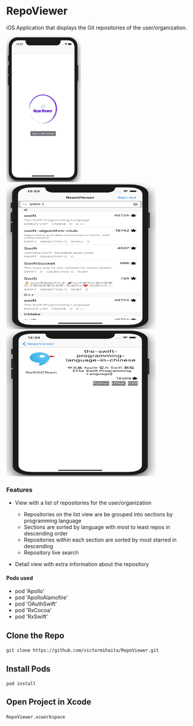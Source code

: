 # RepoViewer
iOS Application that displays the Git repositories of the user/organization. 

<img src="https://github.com/victormihaita/RepoViewer/blob/develop/Screenshot%202018-11-10%20at%2000.23.10.jpg" width="200" height="390">
<img src="https://github.com/victormihaita/RepoViewer/blob/develop/Screenshot%202018-11-10%20at%2000.23.47.jpg" width="400" height="390">
<img src="https://github.com/victormihaita/RepoViewer/blob/develop/Screenshot%202018-11-10%20at%2000.24.25.jpg" width="400" height="390">

### Features
* View with a list of repositories for the user/organization
  - Repositories on the list view are be grouped into sections by programming language
  - Sections are sorted by language with most to least repos in descending order
  - Repositories within each section are sorted by most starred in descending
  - Repository live search

*  Detail view with extra information about the repository

#### Pods used
- pod 'Apollo'
- pod 'ApolloAlamofire'
- pod 'OAuthSwift'
- pod 'RxCocoa'
- pod 'RxSwift'

## Clone the Repo 
`git clone https://github.com/victormihaita/RepoViewer.git`

## Install Pods 
`pod install`

## Open Project in Xcode
`RepoViewer.xcworkspace`
